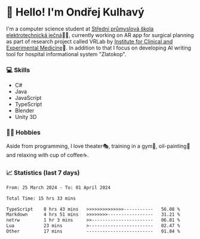# 👋 Hello! I'm Ondřej Kulhavý

I'm a computer science student at [Střední průmyslová škola elektrotechnická ječná](https://www.spsejecna.cz/)👨‍🎓, currently working on AR app for surgical planning as part of research project called VRLab by [Institute for Clinical and Experimental Medicine](https://www.ikem.cz/en/)🏥.
In addition to that I focus on developing AI writing tool for hospital informational system "Zlatokop".

### 💻 Skills
- C#
- Java
- JavaScript
- TypeScript
- Blender
- Unity 3D

### 🏋️‍♂️ Hobbies

Aside from programming, I love theater🎭, training in a gym💪, oil-painting🎨 and relaxing with cup of coffee☕.
### 📈 Statistics (last 7 days)
<!--START_SECTION:waka-->

```txt
From: 25 March 2024 - To: 01 April 2024

Total Time: 15 hrs 33 mins

TypeScript    8 hrs 43 mins   >>>>>>>>>>>>>>-----------   56.08 %
Markdown      4 hrs 51 mins   >>>>>>>>-----------------   31.21 %
netrw         1 hr 3 mins     >>-----------------------   06.81 %
Lua           23 mins         >------------------------   02.47 %
Other         17 mins         -------------------------   01.84 %
```

<!--END_SECTION:waka-->




